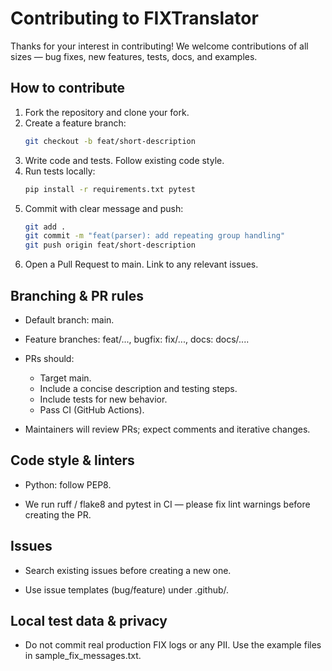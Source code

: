 # Contributing to FIXTranslator

Thanks for your interest in contributing! We welcome contributions of all sizes — bug fixes, new features, tests, docs, and examples.

## How to contribute

1. Fork the repository and clone your fork.
2. Create a feature branch:
   ```bash
   git checkout -b feat/short-description
   ```
3. Write code and tests. Follow existing code style.
4. Run tests locally:
   ```bash
   pip install -r requirements.txt pytest
   ```
5. Commit with clear message and push:
   ```bash
   git add .
   git commit -m "feat(parser): add repeating group handling"
   git push origin feat/short-description
   ```
6. Open a Pull Request to main. Link to any relevant issues.

## Branching & PR rules

- Default branch: main.

- Feature branches: feat/..., bugfix: fix/..., docs: docs/....

- PRs should:
    - Target main.
    - Include a concise description and testing steps.
    - Include tests for new behavior.
    - Pass CI (GitHub Actions).

- Maintainers will review PRs; expect comments and iterative changes.

## Code style & linters

- Python: follow PEP8.

- We run ruff / flake8 and pytest in CI — please fix lint warnings before creating the PR.

## Issues

- Search existing issues before creating a new one.

- Use issue templates (bug/feature) under .github/.

## Local test data & privacy

- Do not commit real production FIX logs or any PII. Use the example files in sample_fix_messages.txt.